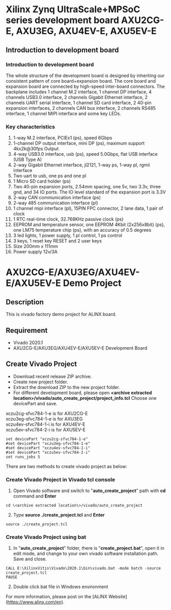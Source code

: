 # Xilinx Zynq UltraScale+MPSoC series development board AXU2CG-E, AXU3EG, AXU4EV-E, AXU5EV-E  
## Introduction to development board  
### Introduction to development board  
The whole structure of the development board is designed by inheriting our consistent pattern of core board+expansion board. The core board and expansion board are connected by high-speed inter-board connectors. The backplane includes 1 channel M.2 interface, 1 channel DP interface, 4 channels USB3.0 interface, 2 channels Gigabit Ethernet interface, 2 channels UART serial interface, 1 channel SD card interface, 2 40-pin expansion interfaces, 2 channels CAN bus interface, 2 channels RS485 interface, 1 channel MIPI interface and some key LEDs.  
### Key characteristics  
1. 1-way M.2 interface, PCIEx1 (ps), speed 6Gbps  
2. 1-channel DP output interface, mini DP (ps), maximum support 4kx2k@30fps Output  
3. 4-way USB3.0 interface, usb (ps), speed 5.0Gbps, flat USB interface (USB Type A)  
4. 2-way Gigabit Ethernet interface, jl2121, 1-way ps, 1-way pl, rgmii interface  
5. Two uart to usb, one ps and one pl  
6. 1 Micro SD card holder (ps)  
7. Two 40-pin expansion ports, 2.54mm spacing, one 5v, two 3.3v, three gnd, and 34 IO ports. The IO level standard of the expansion port is 3.3V  
8. 2-way CAN communication interface (ps)  
9. 2-way 485 communication interface (pl)  
10. 1 channel mipi interface (pl), 15PIN FPC connector, 2 lane data, 1 pair of clock  
11. 1 RTC real-time clock, 32.768KHz passive clock (ps)  
12. EEPROM and temperature sensor, one EEPROM 4Kbit (2x256x8bit) (ps), one LM75 temperature chip (ps), with an accuracy of 0.5 degrees  
13. 3 led lights, 1 power supply, 1 pl control, 1 ps control  
14. 3 keys, 1 reset key RESET and 2 user keys  
15. Size 200mm x 111mm  
16. Power supply 12v/3A

# AXU2CG-E/AXU3EG/AXU4EV-E/AXU5EV-E Demo Project
## Description
This is vivado factory demo project for ALINX board.
## Requirement
* Vivado 2020.1
* AXU2CG-E/AXU3EG/AXU4EV-E/AXU5EV-E Development Board
## Create Vivado Project
* Download recent release ZIP archive.
* Create new project folder.
* Extract the download ZIP to the new project folder.
* For different development board, please open **\<archive extracted location\>/vivado/auto_create_project/project_info.tcl**
Choose one devicePart and save.

xczu2cg-sfvc784-1-e is for AXU2CG-E  
xczu3eg-sfvc784-1-e is for AXU3EG  
xczu4ev-sfvc784-1-i is for AXU4EV-E  
xczu5ev-sfvc784-2-i is for AXU5EV-E  
```
set devicePart "xczu2cg-sfvc784-1-e" 
#set devicePart "xczu3eg-sfvc784-1-e"
#set devicePart "xczu4ev-sfvc784-1-i"
#set devicePart "xczu5ev-sfvc784-2-i"
set runs_jobs 5
```

There are two methods to create vivado project as below:
### Create Vivado Project in Vivado tcl console
1. Open Vivado software and switch to "**auto_create_project**" path with **cd** command and **Enter**
```
cd \<archive extracted location\>/vivado/auto_create_project
```
2. Type **source ./create_project.tcl** and **Enter**
```
source ./create_project.tcl
```

### Create Vivado Project using bat
1. In "**auto_create_project**" folder, there is "**create_project.bat**", open it in edit mode, and change to your own vivado software installation path. Save and close.
```
CALL E:\XilinxVitis\Vivado\2020.1\bin\vivado.bat -mode batch -source create_project.tcl
PAUSE
```
2. Double click bat file in Windows environment


For more information, please post on the [ALINX Website] (https://www.alinx.com/en).